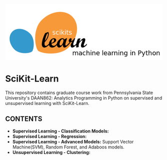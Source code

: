![](https://github.com/martell-n-tardy/SciKit-Learn/blob/main/scikit-learn-logo.png)
# SciKit-Learn
This repository contains graduate course work from Pennsylvania State University's DAAN862: Analytics Programming in Python on supervised and unsupervised learning with SciKit-Learn.

## CONTENTS

* **Supervised Learning - Classification Models:** 
* **Supervised Learning - Regression:**
* **Supervised Learning - Advanced Models:** Support Vector Machine(SVM), Random Forest, and Adaboos models.
* **Unsupervised Learning - Clustering:**
